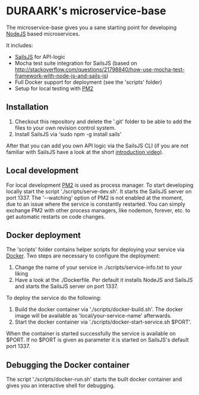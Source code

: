 # DURAARK's microservice-base

The microservice-base gives you a sane starting point for developing [NodeJS](http://www.nodejs.org) based microservices.

It includes:
  * [SailsJS](http://sailsjs.org) for API-logic
  * Mocha test suite integration for SailsJS (based on http://stackoverflow.com/questions/21798840/how-use-mocha-test-framework-with-node-js-and-sails-js)
  * Full Docker support for deployment (see the 'scripts' folder)
  * Setup for local testing with [PM2](https://github.com/Unitech/pm2)

## Installation

1. Checkout this repository and delete the '.git' folder to be able to add the files to your own revision control system.
2. Install SailsJS via 'sudo npm -g install sails'

After that you can add you own API logic via the SailsJS CLI (if you are not familiar with SailsJS have a look at the short [introduction video](http://sailsjs.org/)).

## Local development

For local development [PM2](https://github.com/Unitech/pm2) is used as process manager. To start developing locally start the script './scripts/serve-dev.sh'. It starts the SailsJS server on port 1337. The '--watching' option of PM2 is not enabled at the moment, due to an issue where the service is constantly restarted. You can simply exchange PM2 with other process managers, like nodemon, forever, etc. to get automatic restarts on code changes.

## Docker deployment

The 'scripts' folder contains helper scripts for deploying your service via [Docker](http://www.docker.com). Two steps are necessary to configure the deployment:

1. Change the name of your service in ./scripts/service-info.txt to your liking
2. Have a look at the ./Dockerfile. Per default it installs NodeJS and SailsJS and starts the SailsJS server on port 1337.

To deploy the service do the following:

1. Build the docker container via './scripts/docker-build.sh'. The docker image will be available as 'local/your-service-name' afterwards.
2. Start the docker container via './scripts/docker-start-service.sh $PORT'.

When the container is started successfully the service is available on $PORT. If no $PORT is given as parameter it is started on SailsJS's default port 1337.

## Debugging the Docker container

The script './scripts/docker-run.sh' starts the built docker container and gives you an interactive shell for debugging.
